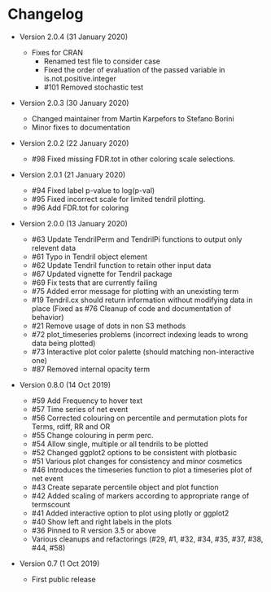 # Changelog

- Version 2.0.4 (31 January 2020)
    - Fixes for CRAN
        - Renamed test file to consider case
        - Fixed the order of evaluation of the passed variable in is.not.positive.integer
        - #101 Removed stochastic test

- Version 2.0.3 (30 January 2020)
    - Changed maintainer from Martin Karpefors to Stefano Borini
    - Minor fixes to documentation 

- Version 2.0.2 (22 January 2020)

    - #98 Fixed missing FDR.tot in other coloring scale selections.

- Version 2.0.1 (21 January 2020)

    - #94 Fixed label p-value to log(p-val)
    - #95 Fixed incorrect scale for limited tendril plotting.
    - #96 Add FDR.tot for coloring

- Version 2.0.0 (13 January 2020)

    - #63 Update TendrilPerm and TendrilPi functions to output only relevent data
    - #61 Typo in Tendril object element
    - #62 Update Tendril function to retain other input data
    - #67 Updated vignette for Tendril package
    - #69 Fix tests that are currently failing
    - #75 Added error message for plotting with an unexisting term
    - #19 Tendril.cx should return information without modifying data in place (Fixed as #76 Cleanup of code and documentation of behavior)
    - #21 Remove usage of dots in non S3 methods
    - #72 plot\_timeseries problems (incorrect indexing leads to wrong data being plotted)
    - #73 Interactive plot color palette (should matching non-interactive one)
    - #87 Removed internal opacity term

- Version 0.8.0 (14 Oct 2019)
    - #59 Add Frequency to hover text
    - #57 Time series of net event
    - #56 Corrected colouring on percentile and permutation plots for Terms, rdiff, RR and OR
    - #55 Change colouring in perm perc.
    - #54 Allow single, multiple or all tendrils to be plotted
    - #52 Changed ggplot2 options to be consistent with plotbasic
    - #51 Various plot changes for consistency and minor cosmetics
    - #46 Introduces the timeseries function to plot a timeseries plot of net event
    - #43 Create separate percentile object and plot function
    - #42 Added scaling of markers according to appropriate range of termscount
    - #41 Added interactive option to plot using plotly or ggplot2
    - #40 Show left and right labels in the plots
    - #36 Pinned to R version 3.5 or above
    - Various cleanups and refactorings (#29, #1, #32, #34, #35, #37, #38, #44, #58)

- Version 0.7 (1 Oct 2019)
    - First public release

